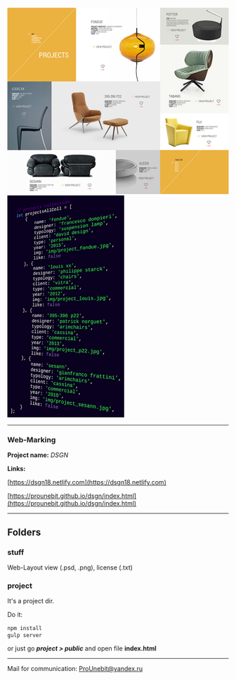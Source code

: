 ![Project Type](stuff/projects_collection.jpg) ![Project Type](stuff/index.js-fragment-min.png)
- - -
### Web-Marking
**Project name:** *DSGN*

**Links:** 

[https://dsgn18.netlify.com](https://dsgn18.netlify.com)

[https://prounebit.github.io/dsgn/index.html](https://prounebit.github.io/dsgn/index.html)
- - -
## Folders
### stuff
Web-Layout view (.psd, .png), license (.txt)
### project
It's a project dir.

Do it:
```
npm install
gulp server
```
or just go _**project > public**_ and open file **index.html**
- - -
Mail for communication: <ProUnebit@yandex.ru>

